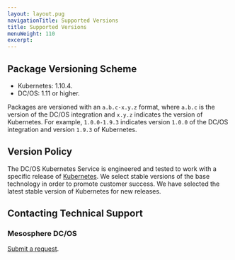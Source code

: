 ```yaml
---
layout: layout.pug
navigationTitle: Supported Versions
title: Supported Versions
menuWeight: 110
excerpt:
---
```


<!-- This source repo for this topic is https://github.com/mesosphere/dcos-kubernetes -->


## Package Versioning Scheme

- Kubernetes: 1.10.4.
- DC/OS: 1.11 or higher.

Packages are versioned with an `a.b.c-x.y.z` format, where `a.b.c` is the version of the DC/OS integration and `x.y.z` indicates the version of Kubernetes. For example, `1.0.0-1.9.3` indicates version `1.0.0` of the DC/OS integration and version `1.9.3` of Kubernetes.

## Version Policy

The DC/OS Kubernetes Service is engineered and tested to work with a specific release of [Kubernetes](https://kubernetes.io). We select stable versions of the base technology in order to promote customer success. We have selected the latest stable version of Kubernetes for new releases.

## Contacting Technical Support

### Mesosphere DC/OS

[Submit a request](https://support.mesosphere.com/hc/en-us/requests/new).
